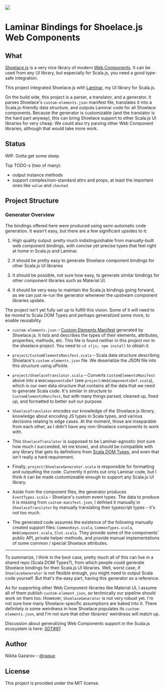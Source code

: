 ![](https://laminar.dev/img/brand/laminar-logo-100px-rounded.png)

# Laminar Bindings for Shoelace.js Web Components


## What

[Shoelace.js](https://shoelace.style/) is a very nice library of modern [Web Components](https://developer.mozilla.org/en-US/docs/Web/API/Web_Components). It can be used from any UI library, but especially for Scala.js, you need a good type-safe integration.

This project integrated Shoelace.js with [Laminar](https://laminar.dev/), my UI library for Scala.js.

On the build side, this project is a parser, a translator, and a generator. It parses Shoelace's `custom-elements.json` manifest file, translates it into a Scala.js-friendly data structure, and outputs Laminar code for all Shoelace components. Because the generator is customizable (and the translator is the hard part anyway), this can bring Shoelace support to other Scala.js UI libraries for very cheap. We could also try parsing other Web Component libraries, although that would take more work.


## Status

WIP. Gotta get some sleep.

Top TODO-s (two of many):

- output instance methods
- support complex/non-standard attrs and props, at least the important ones like `value` and `checked`


## Project Structure

### Generator Overview

The bindings offered here were produced using semi-automatic code generation. It wasn't easy, but there are a few significant upsides to it:

1. High quality output: pretty much indistinguishable from manually-built web component bindings, with concise yet precise types that feel right at home in Scala.js and Laminar.

2. It should be pretty easy to generate Shoelace component bindings for other Scala.js UI libraries

3. It should be possible, not sure how easy, to generate similar bindings for other component libraries such as Material UI.

4. It should be very easy to maintain the Scala.js bindings going forward, as we can just re-run the generator whenever the upstream component libraries update.

The project isn't yet fully set up to fulfill this vision. Some of it will need to be moved to Scala DOM Types and perhaps generalized some more, to enable reusability.

* `custom-elements.json` – [Custom Elements Manifest](https://github.com/webcomponents/custom-elements-manifest) generated by Shoelace.js. It lists and describes the types of their elements, attributes, properties, methods, etc. This file is found neither in this project nor in the shoelace project. You need to `cd sljs; npm install` to obtain it.  

* `project/CustomElementsManifest.scala` – Scala data structure describing Shoelace's `custom-elements.json` file. We deserialize the JSON file into this structure using uPickle.

* `project/ShoelaceTranslator.scala` – Converts `CustomElementsManifest` above into a `WebComponentsDef` (see `project/WebComponentsDef.scala`), which is our own data structure that contains all the data that we need to generate Scala code. It's similar in structure to `CustomElementsManifest`, but with many things parsed, cleaned up, fixed up, and formatted to better suit our purpose.

* `ShoelaceTranslator` encodes our knowledge of the Shoelace.js library, knowledge about encoding JS types in Scala types, and various decisions relating to edge cases. At the moment, those are inseparable from each other, as I didn't have any non-Shoelace components to work with.

* This `ShoelaceTranslator` is supposed to be Laminar-agnostic (not sure how much I succeeded, let me know), and should be compatible with any library that gets its definitions from [Scala DOM Types](https://github.com/raquo/scala-dom-types), and even that isn't really a hard requirement.

* Finally, `project/ShoelaceGenerator.scala` is responsible for formatting and outputting the code. Currently it prints out only Laminar code, but I think it can be made customizeable enough to support any Scala.js UI library.

* Aside from the component files, the generator produces `EventTypes.scala` – Shoelace's custom event types. The data to produce it is missing from `custom-manifest.json`, I defined it manually in `ShoelaceTranslator` by manually translating their typescript types – it's not too much.

* The generated code assumes the existence of the following manually created support files: `CommonKeys.scala`, `CommonTypes.scala`, `WebComponent.scala`, `Slot.scala`. They provide some of the components' public API, private helper methods, and provide manual implementations of some common / special Shoelace attributes.

---

To summarize, I think in the best case, pretty much all of this can live in a shared repo (Scala DOM Types?), from which people could generate Shoelace bindings for their Scala.js UI libraries. Well, worst case, if `ShoelaceGenerator` is not flexible enough, you might need to output Scala code yourself. But that's the easy part, having this generator as a reference.

As for supporting other Web Component libraries like Material UI, I assume all of them publish `custom-element.json`, so technically our pipeline should work on them too. However, `ShoelaceGenerator` is not very robust yet. I'm not sure how many Shoelace-specific assumptions are baked into it. There definitely _is_ some weirdness in how Shoelace populates its `custom-elements.json`, and I'm not sure that other libraries' weirdness will match up. 

Discussion about generalizing Web Components support in the Scala.js ecosystem is here: [SDT#97](https://github.com/raquo/scala-dom-types/issues/97).


## Author

Nikita Gazarov – [@raquo](https://twitter.com/raquo)


## License

This project is provided under the MIT license.
